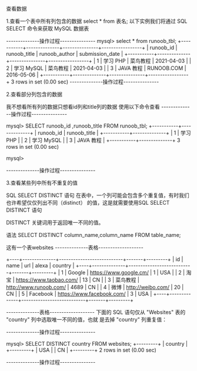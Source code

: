 查看数据

1.查看一个表中所有列包含的数据
select * from 表名;
以下实例我们将通过 SQL SELECT 命令来获取 MySQL 数据表

--------------操作过程---------------
mysql> select * from runoob_tbl;
+-----------+--------------+---------------+-----------------+
| runoob_id | runoob_title | runoob_author | submission_date |
+-----------+--------------+---------------+-----------------+
|         1 | 学习 PHP     | 菜鸟教程       | 2021-04-03      |
|         2 | 学习 MySQL   | 菜鸟教程       | 2021-04-03      |
|         3 | JAVA 教程    | RUNOOB.COM    | 2016-05-06      |
+-----------+--------------+---------------+-----------------+
3 rows in set (0.00 sec)
--------------操作过程---------------

2.查看部分列包含的数据

我不想看所有列的数据只想看id列和title列的数据
使用以下命令查看
--------------操作过程---------------

mysql> SELECT runoob_id ,runoob_title FROM runoob_tbl;
+-----------+--------------+
| runoob_id | runoob_title |
+-----------+--------------+
|         1 | 学习 PHP     |
|         2 | 学习 MySQL   |
|         3 | JAVA 教程    |
+-----------+--------------+
3 rows in set (0.00 sec)

mysql> 

--------------操作过程---------------

3.查看某些列中所有不重复的值

SQL SELECT DISTINCT 语句
在表中，一个列可能会包含多个重复值，有时我们也许希望仅仅列出不同（distinct）
的值，这是就需要使用SQL SELECT DISTINCT 语句

DISTINCT 关键词用于返回唯一不同的值。

语法
SELECT DISTINCT column_name,column_name
FROM table_name;

这有一个表websites
--------------表格-------------------

+----+--------------+---------------------------+-------+---------+
| id | name         | url                       | alexa | country |
+----+--------------+---------------------------+-------+---------+
|  1 | Google       | https://www.google.cm/    |     1 | USA     |
|  2 | 淘宝         | https://www.taobao.com/   |    13 | CN      |
|  3 | 菜鸟教程     | http://www.runoob.com/    |  4689 | CN      |
|  4 | 微博         | http://weibo.com/         |    20 | CN      |
|  5 | Facebook     | https://www.facebook.com/ |     3 | USA     |
+----+--------------+---------------------------+-------+---------+

--------------表格-------------------
下面的 SQL 语句仅从 "Websites" 表的 "country" 列中选取唯一不同的值，也就
是去掉 "country" 列重复值：

--------------操作过程---------------

mysql> SELECT DISTINCT country FROM websites;
+---------+
| country |
+---------+
| USA     |
| CN      |
+---------+
2 rows in set (0.00 sec)

--------------操作过程---------------